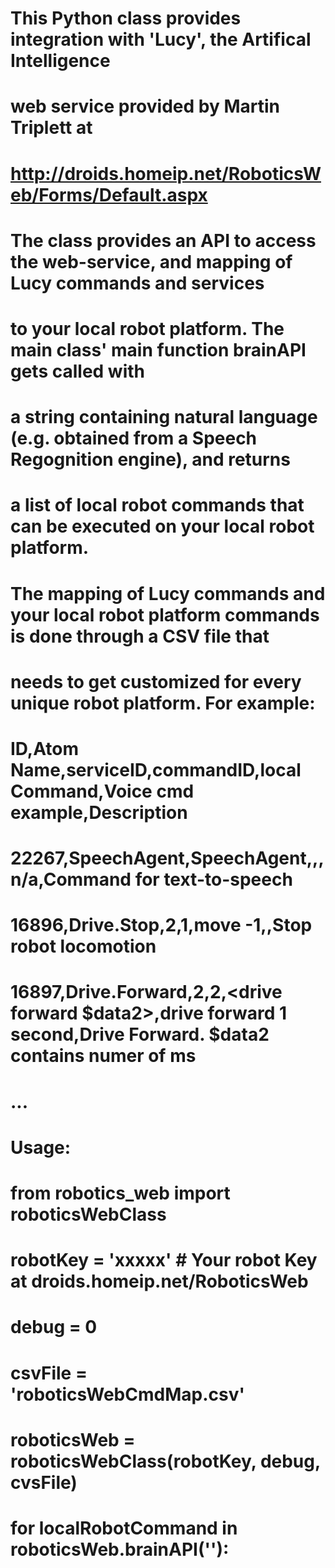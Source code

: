 # This Python class provides integration with 'Lucy', the Artifical Intelligence
# web service provided by Martin Triplett at 
# http://droids.homeip.net/RoboticsWeb/Forms/Default.aspx
#
# The class provides an API to access the web-service, and mapping of Lucy commands and services
# to your local robot platform. The main class' main function brainAPI gets called with
# a string containing natural language (e.g. obtained from a Speech Regognition engine), and returns
# a list of local robot commands that can be executed on your local robot platform.
# The mapping of Lucy commands and your local robot platform commands is done through a CSV file that
# needs to get customized for every unique robot platform. For example:
#
# ID,Atom Name,serviceID,commandID,local Command,Voice cmd example,Description
# 22267,SpeechAgent,SpeechAgent,,<text2speech>,n/a,Command for text-to-speech
# 16896,Drive.Stop,2,1,move -1,<stop>,Stop robot locomotion
# 16897,Drive.Forward,2,2,<drive forward $data2>,drive forward 1 second,Drive Forward. $data2 contains numer of ms
# ...
#
# Usage: 
#
# from robotics_web import roboticsWebClass
#
# robotKey = 'xxxxx'  # Your robot Key at droids.homeip.net/RoboticsWeb
# debug = 0           
# csvFile = 'roboticsWebCmdMap.csv'
#
# roboticsWeb = roboticsWebClass(robotKey, debug, cvsFile)
# for localRobotCommand in roboticsWeb.brainAPI('<string>'):
#    <execute localRobotCommand>